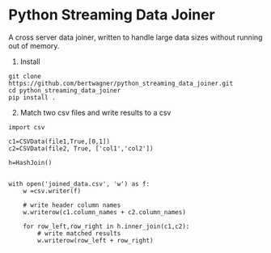 # Python Streaming Data Joiner

A cross server data joiner, written to handle large data sizes without running out of memory.

1. Install

```
git clone https://github.com/bertwagner/python_streaming_data_joiner.git
cd python_streaming_data_joiner
pip install .
```
2. Match two csv files and write results to a csv

```
import csv

c1=CSVData(file1,True,[0,1])
c2=CSVData(file2, True, ['col1','col2'])

h=HashJoin()


with open('joined_data.csv', 'w') as f:
    w =csv.writer(f)
    
    # write header column names
    w.writerow(c1.column_names + c2.column_names)

    for row_left,row_right in h.inner_join(c1,c2):
        # write matched results
        w.writerow(row_left + row_right)
```